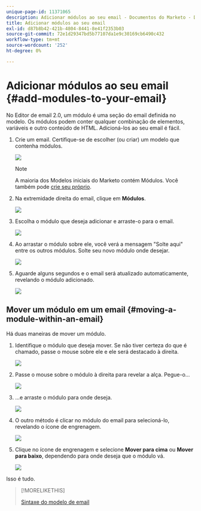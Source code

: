 ```yaml
---
unique-page-id: 11371065
description: Adicionar módulos ao seu email - Documentos do Marketo - Documentação do produto
title: Adicionar módulos ao seu email
exl-id: d87b8b42-421b-4804-8441-8e41f2353b03
source-git-commit: 72e1d29347bd5b77107da1e9c30169cb6490c432
workflow-type: tm+mt
source-wordcount: '252'
ht-degree: 0%

---
```


# Adicionar módulos ao seu email {#add-modules-to-your-email}

No Editor de email 2.0, um módulo é uma seção do email definida no modelo. Os módulos podem conter qualquer combinação de elementos, variáveis e outro conteúdo de HTML. Adicioná-los ao seu email é fácil.

1. Crie um email. Certifique-se de escolher (ou criar) um modelo que contenha módulos.

   ![](assets/one-1.png)

   >[!NOTE]
   >
   >A maioria dos Modelos iniciais do Marketo contém Módulos. Você também pode [crie seu próprio](/help/marketo/product-docs/email-marketing/general/email-editor-2/email-template-syntax.md#modules).

1. Na extremidade direita do email, clique em **Módulos**.

   ![](assets/two-3.png)

1. Escolha o módulo que deseja adicionar e arraste-o para o email.

   ![](assets/three-3.png)

1. Ao arrastar o módulo sobre ele, você verá a mensagem &quot;Solte aqui&quot; entre os outros módulos. Solte seu novo módulo onde desejar.

   ![](assets/four-2.png)

1. Aguarde alguns segundos e o email será atualizado automaticamente, revelando o módulo adicionado.

   ![](assets/five-3.png)

## Mover um módulo em um email {#moving-a-module-within-an-email}

Há duas maneiras de mover um módulo.

1. Identifique o módulo que deseja mover. Se não tiver certeza do que é chamado, passe o mouse sobre ele e ele será destacado à direita.

   ![](assets/six-2.png)

1. Passe o mouse sobre o módulo à direita para revelar a alça. Pegue-o...

   ![](assets/seven-2.png)

1. ...e arraste o módulo para onde deseja.

   ![](assets/eight-2.png)

1. O outro método é clicar no módulo do email para selecioná-lo, revelando o ícone de engrenagem.

   ![](assets/nine-2.png)

1. Clique no ícone de engrenagem e selecione **Mover para cima** ou **Mover para baixo**, dependendo para onde deseja que o módulo vá.

   ![](assets/ten-2.png)

Isso é tudo.

>[!MORELIKETHIS]
>
>[Sintaxe do modelo de email](/help/marketo/product-docs/email-marketing/general/email-editor-2/email-template-syntax.md)
